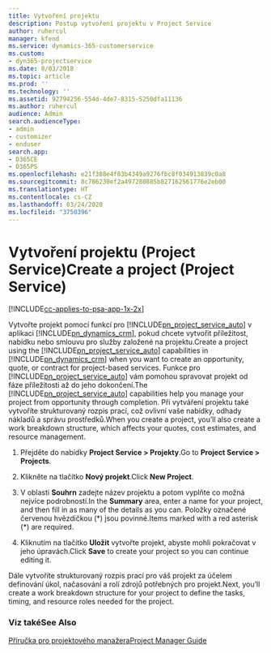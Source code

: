 ```yaml
---
title: Vytvoření projektu
description: Postup vytvoření projektu v Project Service
author: ruhercul
manager: kfend
ms.service: dynamics-365-customerservice
ms.custom:
- dyn365-projectservice
ms.date: 8/03/2018
ms.topic: article
ms.prod: ''
ms.technology: ''
ms.assetid: 92794256-554d-4de7-8315-5250dfa11136
ms.author: ruhercul
audience: Admin
search.audienceType:
- admin
- customizer
- enduser
search.app:
- D365CE
- D365PS
ms.openlocfilehash: e21f388e4f83b4349a9276fbc8f034913839c0a8
ms.sourcegitcommit: 8c786230ef2a497280885b827162561776e2eb00
ms.translationtype: HT
ms.contentlocale: cs-CZ
ms.lasthandoff: 03/24/2020
ms.locfileid: "3750396"
---
```

# <a name="create-a-project-project-service"></a><span data-ttu-id="9b081-103">Vytvoření projektu (Project Service)</span><span class="sxs-lookup"><span data-stu-id="9b081-103">Create a project (Project Service)</span></span>

[!INCLUDE[cc-applies-to-psa-app-1x-2x](../includes/cc-applies-to-psa-app-1x-2x.md)]

<span data-ttu-id="9b081-104">Vytvořte projekt pomocí funkcí pro [!INCLUDE[pn_project_service_auto](../includes/pn-project-service-auto.md)] v aplikaci [!INCLUDE[pn_dynamics_crm](../includes/pn-dynamics-crm.md)], pokud chcete vytvořit příležitost, nabídku nebo smlouvu pro služby založené na projektu.</span><span class="sxs-lookup"><span data-stu-id="9b081-104">Create a project using the [!INCLUDE[pn_project_service_auto](../includes/pn-project-service-auto.md)] capabilities in [!INCLUDE[pn_dynamics_crm](../includes/pn-dynamics-crm.md)] when you want to create an opportunity, quote, or contract for project-based services.</span></span> <span data-ttu-id="9b081-105">Funkce pro [!INCLUDE[pn_project_service_auto](../includes/pn-project-service-auto.md)] vám pomohou spravovat projekt od fáze příležitosti až do jeho dokončení.</span><span class="sxs-lookup"><span data-stu-id="9b081-105">The [!INCLUDE[pn_project_service_auto](../includes/pn-project-service-auto.md)] capabilities help you manage your project from opportunity through completion.</span></span> <span data-ttu-id="9b081-106">Při vytváření projektu také vytvoříte strukturovaný rozpis prací, což ovlivní vaše nabídky, odhady nákladů a správu prostředků.</span><span class="sxs-lookup"><span data-stu-id="9b081-106">When you create a project, you’ll also create a work breakdown structure, which affects your quotes, cost estimates, and resource management.</span></span>  
  
1.  <span data-ttu-id="9b081-107">Přejděte do nabídky **Project Service > Projekty**.</span><span class="sxs-lookup"><span data-stu-id="9b081-107">Go to **Project Service > Projects**.</span></span>  
  
2.  <span data-ttu-id="9b081-108">Klikněte na tlačítko **Nový projekt**.</span><span class="sxs-lookup"><span data-stu-id="9b081-108">Click **New Project**.</span></span>  
  
3.  <span data-ttu-id="9b081-109">V oblasti **Souhrn** zadejte název projektu a potom vyplňte co možná nejvíce podrobností.</span><span class="sxs-lookup"><span data-stu-id="9b081-109">In the **Summary** area, enter a name for your project, and then fill in as many of the details as you can.</span></span> <span data-ttu-id="9b081-110">Položky označené červenou hvězdičkou (\*) jsou povinné.</span><span class="sxs-lookup"><span data-stu-id="9b081-110">Items marked with a red asterisk (\*) are required.</span></span>  
  
4.  <span data-ttu-id="9b081-111">Kliknutím na tlačítko **Uložit** vytvořte projekt, abyste mohli pokračovat v jeho úpravách.</span><span class="sxs-lookup"><span data-stu-id="9b081-111">Click **Save** to create your project so you can continue editing it.</span></span>  
  
<span data-ttu-id="9b081-112">Dále vytvoříte strukturovaný rozpis prací pro váš projekt za účelem definování úkol, načasování a rolí zdrojů potřebných pro projekt.</span><span class="sxs-lookup"><span data-stu-id="9b081-112">Next, you’ll create a work breakdown structure for your project to define the tasks, timing, and resource roles needed for the project.</span></span>  
  
### <a name="see-also"></a><span data-ttu-id="9b081-113">Viz také</span><span class="sxs-lookup"><span data-stu-id="9b081-113">See Also</span></span>  
 [<span data-ttu-id="9b081-114">Příručka pro projektového manažera</span><span class="sxs-lookup"><span data-stu-id="9b081-114">Project Manager Guide</span></span>](../project-service/project-manager-guide.md)
